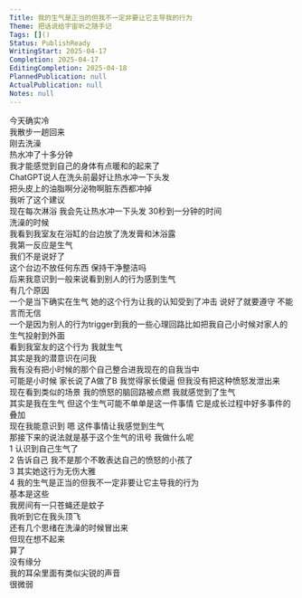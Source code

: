 ```yaml
---
Title: 我的生气是正当的但我不一定非要让它主导我的行为
Theme: 把话说给宇宙听之随手记
Tags: []()
Status: PublishReady
WritingStart: 2025-04-17
Completion: 2025-04-17
EditingCompletion: 2025-04-18
PlannedPublication: null
ActualPublication: null
Notes: null
---    
```

今天确实冷  
我散步一趟回来  
刚去洗澡  
热水冲了十多分钟  
我才能感觉到自己的身体有点暖和的起来了    
ChatGPT说人在洗头前最好让热水冲一下头发  
把头皮上的油脂啊分泌物啊脏东西都冲掉  
我听了这个建议  
现在每次淋浴 我会先让热水冲一下头发 30秒到一分钟的时间    
洗澡的时候  
我看到我室友在浴缸的台边放了洗发膏和沐浴露  
我第一反应是生气  
我们不是说好了  
这个台边不放任何东西 保持干净整洁吗    
后来我意识到一般来说看到别人的行为感到生气  
有几个原因  
一个是当下确实在生气 她的这个行为让我的认知受到了冲击 说好了就要遵守 不能言而无信  
一个是因为别人的行为trigger到我的一些心理回路比如把我自己小时候对家人的生气投射到外面  
看到我室友的这个行为 我就生气  
其实是我的潜意识在问我  
我有没有把小时候的那个自己整合进我现在的自我当中  
可能是小时候 家长说了A做了B 我觉得家长傻逼 但我没有把这种愤怒发泄出来  
现在看到类似的场景 我的愤怒的脑回路被点燃 我就感觉到了生气  
其实是我在生气 但这个生气可能不单单是这一件事情 它是成长过程中好多事件的叠加     
现在我能意识到 嗯 这件事情让我感觉到生气  
那接下来的说法就是基于这个生气的讯号 我做什么呢  
1 认识到自己生气了  
2 告诉自己 我不是那个不敢表达自己的愤怒的小孩了  
3 其实她这行为无伤大雅  
4 我的生气是正当的但我不一定非要让它主导我的行为  
基本是这些    
我房间有一只苍蝇还是蚊子  
我听到它在我头顶飞    
还有几个思绪在洗澡的时候冒出来  
但现在想不起来  
算了  
没有缘分    
我的耳朵里面有类似尖锐的声音  
很微弱    

